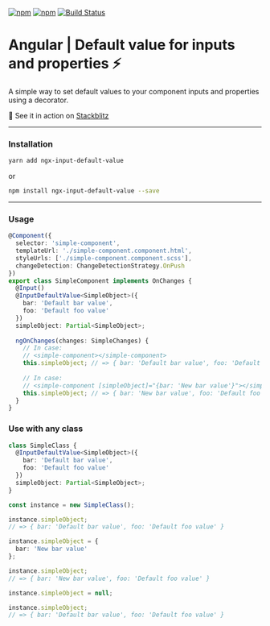 [![npm](https://img.shields.io/npm/dt/ngx-input-default-value.svg)]()
[![npm](https://img.shields.io/npm/l/ngx-input-default-value.svg)]()
[![Build Status](https://travis-ci.com/ZeevKatz/ngx-input-default-value.svg?branch=master)]()

# Angular | Default value for inputs and properties️ ⚡

 A simple way to set default values to your component inputs and properties using a decorator.

🚀 See it in action on [Stackblitz](https://stackblitz.com/edit/ngx-input-default-value-demo)

---

### Installation

```bash
yarn add ngx-input-default-value
```

or 

```bash
npm install ngx-input-default-value --save
```

---

### Usage

```typescript
@Component({
  selector: 'simple-component',
  templateUrl: './simple-component.component.html',
  styleUrls: ['./simple-component.component.scss'],
  changeDetection: ChangeDetectionStrategy.OnPush
})
export class SimpleComponent implements OnChanges {
  @Input()
  @InputDefaultValue<SimpleObject>({
    bar: 'Default bar value',
    foo: 'Default foo value'
  })
  simpleObject: Partial<SimpleObject>;
  
  ngOnChanges(changes: SimpleChanges) {
    // In case: 
    // <simple-component></simple-component>
    this.simpleObject; // => { bar: 'Default bar value', foo: 'Default foo value' }
    
    // In case: 
    // <simple-component [simpleObject]="{bar: 'New bar value'}"></simple-component>
    this.simpleObject; // => { bar: 'New bar value', foo: 'Default foo value' }
  }
}
```


### Use with any class

```typescript
class SimpleClass {
  @InputDefaultValue<SimpleObject>({
    bar: 'Default bar value',
    foo: 'Default foo value'
  })
  simpleObject: Partial<SimpleObject>;
}

const instance = new SimpleClass();

instance.simpleObject;
// => { bar: 'Default bar value', foo: 'Default foo value' }

instance.simpleObject = {
  bar: 'New bar value'
};

instance.simpleObject;
// => { bar: 'New bar value', foo: 'Default foo value' }

instance.simpleObject = null;

instance.simpleObject;
// => { bar: 'Default bar value', foo: 'Default foo value' }
```
